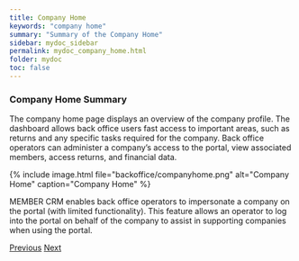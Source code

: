 ```yaml
---
title: Company Home
keywords: "company home"
summary: "Summary of the Company Home"
sidebar: mydoc_sidebar
permalink: mydoc_company_home.html
folder: mydoc
toc: false
---
```


### Company Home Summary

The company home page displays an overview of the company profile. The dashboard allows back office users fast access to important areas, such as returns and any specific tasks required for the company. Back office operators can administer a company’s access to the portal, view associated members, access returns, and financial data. 

{% include image.html file="backoffice/companyhome.png" alt="Company Home" caption="Company Home" %}

MEMBER CRM enables back office operators to impersonate a company on the portal (with limited functionality). This feature allows an operator to log into the portal on behalf of the company to assist in supporting companies when using the portal.

<a class="btn btn-default btn-lg pull-left" href="mydoc_reports.html" role="button">Previous</a>
<a class="btn btn-primary btn-lg pull-right" href="mydoc_company_returns.html" role="button">Next</a>

